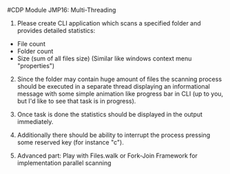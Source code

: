 #CDP Module JMP16: Multi-Threading  

1. Please create CLI application which scans a specified folder and provides detailed statistics:
* File count
* Folder count
* Size (sum of all files size) (Similar like windows context menu "properties")
 
2. Since the folder may contain huge amount of files the scanning process should be executed in a separate thread
displaying an informational message with some simple animation like progress bar in CLI
(up to you, but I'd like to see that task is in progress).
 
3. Once task is done the statistics should be displayed in the output immediately.
4. Additionally there should be ability to interrupt the process pressing some reserved key (for instance "c").
 
5. Advanced part: Play with Files.walk or Fork-Join Framework for implementation parallel scanning